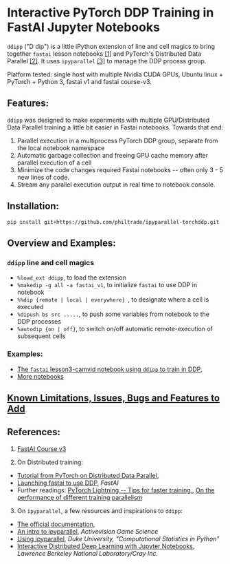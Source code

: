 # Interactive PyTorch DDP Training in FastAI Jupyter Notebooks

`ddipp` ("D dip") is a little iPython extension of line and cell magics to bring together `fastai` lesson notebooks [[1]](#course_v3) and PyTorch's Distributed Data Parallel [[2]](#pytorchddp).  It uses `ipyparallel` [[3]](#ipp) to manage the DDP process group. 

Platform tested: single host with multiple Nvidia CUDA GPUs, Ubuntu linux + PyTorch + Python 3, fastai v1 and fastai course-v3.

## Features:

`ddipp` was designed to make experiments with multiple GPU/Distributed Data Parallel training a little bit easier in Fastai notebooks. Towards that end:

1. Parallel execution in a multiprocess PyTorch DDP group, separate from the local notebook namespace
2. Automatic garbage collection and freeing GPU cache memory after parallel execution of a cell
3. Minimize the code changes required Fastai notebooks -- often only 3 - 5 new lines of code.
4. Stream any parallel execution output in real time to notebook console.


## Installation:

`pip install git+https://github.com/philtrade/ipyparallel-torchddp.git`

## Overview and Examples:
### `ddipp` line and cell magics
* `%load_ext ddipp`,  to load the extension
* `%makedip -g all -a fastai_v1`, to initialize `fastai` to use DDP in notebook
* `%%dip {remote | local | everywhere} `, to designate where a cell is executed
* `%dipush bs src .....`, to push some variables from notebook to the DDP processes
* `%autodip {on | off}`, to switch on/off automatic remote-execution of subsequent cells

### Examples:
* [The `fastai` lesson3-camvid notebook using `ddipp` to train in DDP](notebooks/ddipp_usage_fastai.ipynb),
* [More notebooks](notebooks/)
## [Known Limitations, Issues, Bugs and Features to Add](Issues.md)

## References:

1. <a name="course_v3"></a> [FastAI Course v3](https://course.fast.ai/)

2. <a name="pytorchddp"></a>On Distributed training:
* [Tutorial from PyTorch on Distributed Data Parallel](https://pytorch.org/tutorials/intermediate/ddp_tutorial.html), 
* [Launching fastai to use DDP](https://docs.fast.ai/distributed.html), *FastAI*
* Further readings: [PyTorch Lightning -- Tips for faster training ](https://towardsdatascience.com/9-tips-for-training-lightning-fast-neural-networks-in-pytorch-8e63a502f565), [On the performance of different training parallelism](http://www.telesens.co/2019/04/04/distributed-data-parallel-training-using-pytorch-on-aws/)


3. <a name="ipp"></a>On `ipyparallel`, a few resources and inspirations to `ddipp`:
* [The official documentation](https://ipyparallel.readthedocs.io/en/latest/intro.html),
* [An intro to ipyparallel](http://activisiongamescience.github.io/2016/04/19/IPython-Parallel-Introduction/), *Activevision Game Science*
* [Using ipyparallel](http://people.duke.edu/~ccc14/sta-663-2016/19C_IPyParallel.html), *Duke University, "Computational Statistics in Python"*
* [Interactive Distributed Deep Learning with Jupyter Notebooks](https://sc18.supercomputing.org/proceedings/tech_poster/poster_files/post206s2-file3.pdf), *Lawrence Berkeley National Laboratory/Cray Inc.*



